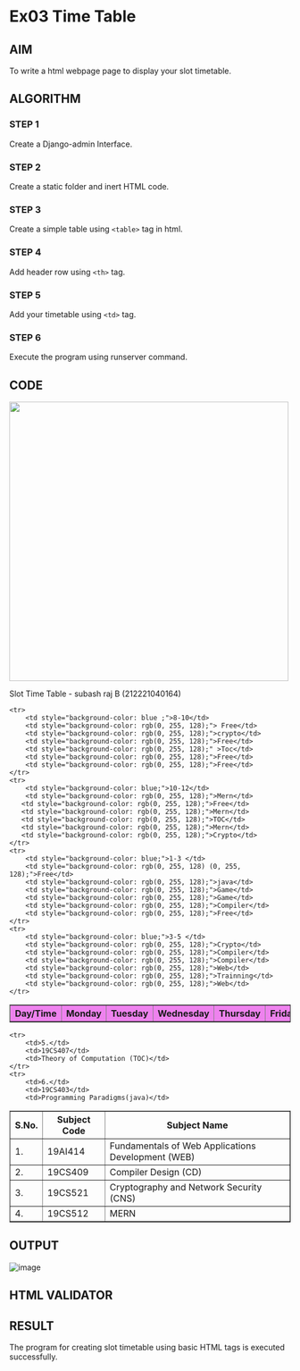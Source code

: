 # Ex03 Time Table

## AIM
To write a html webpage page to display your slot timetable.

## ALGORITHM
### STEP 1
Create a Django-admin Interface.

### STEP 2
Create a static folder and inert HTML code.

### STEP 3
Create a simple table using ```<table>``` tag in html.

### STEP 4
Add header row using ```<th>``` tag.

### STEP 5
Add your timetable using ```<td>``` tag.

### STEP 6
Execute the program using runserver command.

## CODE
<!DOCTYPE html>
<meta name="viewport">
<img src="http://training.saveetha.in/pluginfile.php/1/core_admin/logo/0x150/1623542614/logo_1.png" width="500" >

<html>
<head>
    <title>Time Table</title>
    <link rel="stylesheet" href="style.css">
</head>
<body style="background-color: cyan  (173, 230, 221);">
    <p>Slot Time Table - subash raj B (212221040164) </p>

<table border="1">
    <tr>
        <th style="background-color: violet;">Day/Time</th>
        <th style="background-color: violet;">Monday</th>
        <th style="background-color: violet;">Tuesday</th>
        <th style="background-color: violet;">Wednesday</th>
        <th style="background-color: violet;">Thursday</th>
        <th style="background-color: violet;">Friday</th>
        <th style="background-color: violet;">Saturday</th>
    </tr>
    
    <tr>
        <td style="background-color: blue ;">8-10</td>
        <td style="background-color: rgb(0, 255, 128);"> Free</td>
        <td style="background-color: rgb(0, 255, 128);">crypto</td>
        <td style="background-color: rgb(0, 255, 128);">Free</td>
        <td style="background-color: rgb(0, 255, 128);" >Toc</td>
        <td style="background-color: rgb(0, 255, 128);">Free</td>
        <td style="background-color: rgb(0, 255, 128);">Free</td>
    </tr>
    <tr>
        <td style="background-color: blue;">10-12</td>
        <td style="background-color: rgb(0, 255, 128);">Mern</td>
       <td style="background-color: rgb(0, 255, 128);">Free</td>
       <td style="background-color: rgb(0, 255, 128);">Mern</td>
       <td style="background-color: rgb(0, 255, 128);">TOC</td>
       <td style="background-color: rgb(0, 255, 128);">Mern</td>
       <td style="background-color: rgb(0, 255, 128);">Crypto</td>
    </tr>
    <tr>
        <td style="background-color: blue;">1-3 </td>
        <td style="background-color: rgb(0, 255, 128) (0, 255, 128);">Free</td>
        <td style="background-color: rgb(0, 255, 128);">java</td>
        <td style="background-color: rgb(0, 255, 128);">Game</td>
        <td style="background-color: rgb(0, 255, 128);">Game</td>
        <td style="background-color: rgb(0, 255, 128);">Compiler</td>
        <td style="background-color: rgb(0, 255, 128);">Free</td>
    </tr>
    <tr>
        <td style="background-color: blue;">3-5 </td>
        <td style="background-color: rgb(0, 255, 128);">Crypto</td>
        <td style="background-color: rgb(0, 255, 128);">Compiler</td>
        <td style="background-color: rgb(0, 255, 128);">Compiler</td>
        <td style="background-color: rgb(0, 255, 128);">Web</td>
        <td style="background-color: rgb(0, 255, 128);">Trainning</td>
        <td style="background-color: rgb(0, 255, 128);">Web</td>
    </tr>
    
</table>
<table border="1" class="table2">
    <tr>
        <th>S.No.</th>
        <th>Subject Code</th>
        <th>Subject Name</th>
    </tr>
    <tr>
        <td>1.</td>
        <td>19AI414</td>
        <td>Fundamentals of Web Applications Development (WEB)</td>
    </tr>
    <tr>
        <td>2.</td>
        <td>19CS409</td>
        <td>Compiler Design (CD)</td>
    </tr>
    <tr>
        <td>3.</td>
        <td>19CS521</td>
        <td>Cryptography and Network Security (CNS)</td>
    </tr>
    <tr>
        <td>4.</td>
        <td>19CS512</td>
        <td>MERN</td>
    </tr>
    
   
    <tr>
        <td>5.</td>
        <td>19CS407</td>
        <td>Theory of Computation (TOC)</td>
    </tr>
    <tr>
        <td>6.</td>
        <td>19CS403</td>
        <td>Programming Paradigms(java)</td>
</table>
</body>
</html>


## OUTPUT
![image](https://github.com/subashraj21/slot-timetabel/assets/143729815/3fb10a8a-25cc-45f3-9ac7-67f15b477e5f)


## HTML VALIDATOR


## RESULT
The program for creating slot timetable using basic HTML tags is executed successfully.
